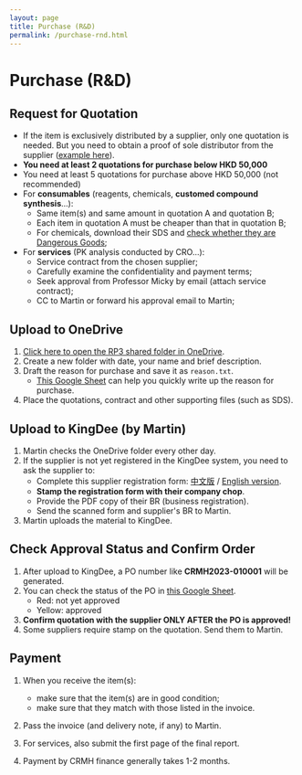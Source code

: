 ```yaml
---
layout: page
title: Purchase (R&D)
permalink: /purchase-rnd.html
---
```


# Purchase (R&D)

## Request for Quotation

- If the item is exclusively distributed by a supplier, only one quotation is needed. But you need to obtain a proof of sole distributor from the supplier ([example here](/files/proof-of-solo-distributor.pdf)). 
- **You need at least 2 quotations for purchase below HKD 50,000**
- You need at least 5 quotations for purchase above HKD 50,000 (not recommended)
- For **consumables** (reagents, chemicals, **customed compound synthesis**...):
  - Same item(s) and same amount in quotation A and quotation B;
  - Each item in quotation A must be cheaper than that in quotation B;
  - For chemicals, download their SDS and [check whether they are Dangerous Goods](/dangerous-goods.html);
- For **services** (PK analysis conducted by CRO...):
  - Service contract from the chosen supplier;
  - Carefully examine the confidentiality and payment terms;
  - Seek approval from Professor Micky by email (attach service contract);
  - CC to Martin or forward his approval email to Martin;

## Upload to OneDrive

1. [Click here to open the RP3 shared folder in OneDrive](https://cashkisi-my.sharepoint.com/:f:/g/personal/martin_fung_crmh-cas_org_hk/Ejln8dnGqwdFrYVwdLnNunsBRudISDB9TlKk-a_iZp4Qjw).
2. Create a new folder with date, your name and brief description.
3. Draft the reason for purchase and save it as `reason.txt`. 
   - [This Google Sheet](https://docs.google.com/spreadsheets/d/12CKzJxOU9rnjq7g0KeWHx74sbSmVm2UVX43XbNoYYQQ/edit#gid=1200566768) can help you quickly write up the reason for purchase. 
4. Place the quotations, contract and other supporting files (such as SDS).

## Upload to KingDee (by Martin)

1. Martin checks the OneDrive folder every other day.
2. If the supplier is not yet registered in the KingDee system, you need to ask the supplier to:
   - Complete this supplier registration form: [中文版](/files/supplier-registration-form-(chi).pdf) / [English version](/files/supplier-registration-form-(eng).pdf).
   - **Stamp the registration form with their company chop**. 
   - Provide the PDF copy of their BR (business registration). 
   - Send the scanned form and supplier's BR to Martin.
3. Martin uploads the material to KingDee.

## Check Approval Status and Confirm Order

1. After upload to KingDee, a PO number like **CRMH2023-010001** will be generated.
2. You can check the status of the PO in [this Google Sheet](https://docs.google.com/spreadsheets/d/15i1mifg1eu3V0C2jr4KVoT_91uvnBa-sHtmegGWxzd0). 
   - Red: not yet approved
   - Yellow: approved
3. **Confirm quotation with the supplier ONLY AFTER the PO is approved!**
4. Some suppliers require stamp on the quotation. Send them to Martin.

## Payment

1. When you receive the item(s): 
   - make sure that the item(s) are in good condition;
   - make sure that they match with those listed in the invoice.

2. Pass the invoice (and delivery note, if any) to Martin.
3. For services, also submit the first page of the final report.
4. Payment by CRMH finance generally takes 1-2 months.


